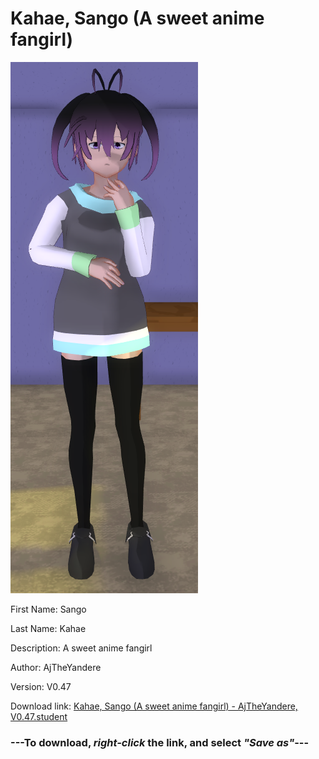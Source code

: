 # Kahae, Sango (A sweet anime fangirl)

<img src = "https://raw.githubusercontent.com/Arbiter1223/Daigaku-Gurashi-Custom-Students/master/Students/Files/Kahae%2C%20Sango%20(A%20sweet%20anime%20fangirl).png">

First Name: Sango

Last Name: Kahae

Description: A sweet anime fangirl

Author: AjTheYandere

Version: V0.47

Download link: <a href="https://raw.githubusercontent.com/Arbiter1223/Daigaku-Gurashi-Custom-Students/master/Students/Files/Kahae%2C%20Sango%20(A%20sweet%20anime%20fangirl)%20-%20AjTheYandere%2C%20V0.47.student">Kahae, Sango (A sweet anime fangirl) - AjTheYandere, V0.47.student</a>

### ---**To download, _right-click_ the link, and select _"Save as"_**---
